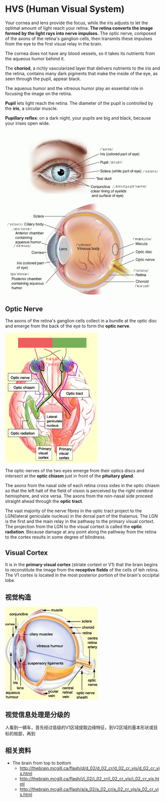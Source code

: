 # HVS (Human Visual System)

Your cornea and lens provide the focus, while the iris adjusts to let the optimal amount of light reach your retina. **The retina converts the image formed by the light rays into nerve impulses.** The optic nerve, composed of the axons of the retina's ganglion cells, then transmits these impulses from the eye to the first visual relay in the brain.

The cornea does not have any blood vessels, so it takes its nutrients from the aqueous humor behind it.

The **choriod**, a richly vascularized layer that delivers nutrients to the iris and the retina, contains many dark pigments that make the inside of the eye, as seen through the pupil, appear black.

The aqueous humor and the vitreous humor play an essential role in focusing the image on the retina.

**Pupil** lets light reach the retina. The diameter of the pupil is controlled by the **iris**, a circular muscle.

**Pupillary reflex**: on a dark night, your pupils are big and black, because your irises open wide.

![the main optical components of the eye](https://github.com/AarioAi/share/blob/master/_asset/2-the-main-optical-compnents-of-the-eye.jpg?raw=true)

## Optic Nerve

The axons of the retina's ganglion cells collect in a bundle at the optic disc and emerge from the back of the eye to form the **optic nerve**.

![optic nerve](https://github.com/AarioAi/share/blob/master/_asset/2-optic-nerve.jpg?raw=true)

The optic nerves of the two eyes emerge from their optics discs and intersect at the **optic chiasm** just in front of the **pituitary gland**.

The axons from the nasal side of each retina cross sides in the optic chiasm so that the left halt of the field of vision is perceived by the right cerebral hemisphere, and vice versa. The axons from the non-nasal side proceed straight ahead through the **optic tract**.

The vast majority of the nerve fibres in the optic tract project to the LGN(lateral geniculate nucleus) in the dorsal part of the thalamus. The LGN is the first and the main relay in the pathway to the primary visual cortext. The projection from the LGN to the visual cortext is called the **optic radiation**. Because damage at any point along the pathway from the retina to the cortex results in some degree of blindness.

## Visual Cortex

It is in the **primary visual cortex** (striate cortext or V1) that the brain begins to reconstitute the image from the **receptive fields** of the cells of teh retina. The V1 cortex is located in the most posterior portion of the brain's occipital lobe.

## 视觉构造

![The Eye](https://github.com/AarioAi/share/blob/master/_asset/2-eye.jpg?raw=true)

## 视觉信息处理是分级的

人看到一辆车，首先经过低级的V1区域提取边缘特征，到V2区域的基本形状或目标的局部，再到

## 相关资料

* The brain from top to bottom
  * http://thebrain.mcgill.ca/flash/d/d_02/d_02_cr/d_02_cr_vis/d_02_cr_vis.html
  * http://thebrain.mcgill.ca/flash/i/i_02/i_02_cr/i_02_cr_vis/i_02_cr_vis.html
  * http://thebrain.mcgill.ca/flash/a/a_02/a_02_cr/a_02_cr_vis/a_02_cr_vis.html